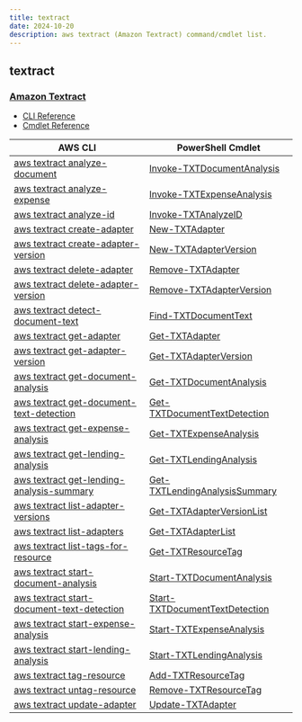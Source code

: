 ```yaml
---
title: textract
date: 2024-10-20
description: aws textract (Amazon Textract) command/cmdlet list.
---
```


## textract

### [Amazon Textract](https://aws.amazon.com/textract/)

* [CLI Reference](https://awscli.amazonaws.com/v2/documentation/api/latest/reference/textract/index.html)
* [Cmdlet Reference](https://docs.aws.amazon.com/powershell/latest/reference/items/Amazon_Textract_cmdlets.html)

|AWS CLI|PowerShell Cmdlet|
|----|----|
|[aws textract analyze-document](https://awscli.amazonaws.com/v2/documentation/api/latest/reference/textract/analyze-document.html)|[Invoke-TXTDocumentAnalysis](https://docs.aws.amazon.com/powershell/latest/reference/items/Invoke-TXTDocumentAnalysis.html)|
|[aws textract analyze-expense](https://awscli.amazonaws.com/v2/documentation/api/latest/reference/textract/analyze-expense.html)|[Invoke-TXTExpenseAnalysis](https://docs.aws.amazon.com/powershell/latest/reference/items/Invoke-TXTExpenseAnalysis.html)|
|[aws textract analyze-id](https://awscli.amazonaws.com/v2/documentation/api/latest/reference/textract/analyze-id.html)|[Invoke-TXTAnalyzeID](https://docs.aws.amazon.com/powershell/latest/reference/items/Invoke-TXTAnalyzeID.html)|
|[aws textract create-adapter](https://awscli.amazonaws.com/v2/documentation/api/latest/reference/textract/create-adapter.html)|[New-TXTAdapter](https://docs.aws.amazon.com/powershell/latest/reference/items/New-TXTAdapter.html)|
|[aws textract create-adapter-version](https://awscli.amazonaws.com/v2/documentation/api/latest/reference/textract/create-adapter-version.html)|[New-TXTAdapterVersion](https://docs.aws.amazon.com/powershell/latest/reference/items/New-TXTAdapterVersion.html)|
|[aws textract delete-adapter](https://awscli.amazonaws.com/v2/documentation/api/latest/reference/textract/delete-adapter.html)|[Remove-TXTAdapter](https://docs.aws.amazon.com/powershell/latest/reference/items/Remove-TXTAdapter.html)|
|[aws textract delete-adapter-version](https://awscli.amazonaws.com/v2/documentation/api/latest/reference/textract/delete-adapter-version.html)|[Remove-TXTAdapterVersion](https://docs.aws.amazon.com/powershell/latest/reference/items/Remove-TXTAdapterVersion.html)|
|[aws textract detect-document-text](https://awscli.amazonaws.com/v2/documentation/api/latest/reference/textract/detect-document-text.html)|[Find-TXTDocumentText](https://docs.aws.amazon.com/powershell/latest/reference/items/Find-TXTDocumentText.html)|
|[aws textract get-adapter](https://awscli.amazonaws.com/v2/documentation/api/latest/reference/textract/get-adapter.html)|[Get-TXTAdapter](https://docs.aws.amazon.com/powershell/latest/reference/items/Get-TXTAdapter.html)|
|[aws textract get-adapter-version](https://awscli.amazonaws.com/v2/documentation/api/latest/reference/textract/get-adapter-version.html)|[Get-TXTAdapterVersion](https://docs.aws.amazon.com/powershell/latest/reference/items/Get-TXTAdapterVersion.html)|
|[aws textract get-document-analysis](https://awscli.amazonaws.com/v2/documentation/api/latest/reference/textract/get-document-analysis.html)|[Get-TXTDocumentAnalysis](https://docs.aws.amazon.com/powershell/latest/reference/items/Get-TXTDocumentAnalysis.html)|
|[aws textract get-document-text-detection](https://awscli.amazonaws.com/v2/documentation/api/latest/reference/textract/get-document-text-detection.html)|[Get-TXTDocumentTextDetection](https://docs.aws.amazon.com/powershell/latest/reference/items/Get-TXTDocumentTextDetection.html)|
|[aws textract get-expense-analysis](https://awscli.amazonaws.com/v2/documentation/api/latest/reference/textract/get-expense-analysis.html)|[Get-TXTExpenseAnalysis](https://docs.aws.amazon.com/powershell/latest/reference/items/Get-TXTExpenseAnalysis.html)|
|[aws textract get-lending-analysis](https://awscli.amazonaws.com/v2/documentation/api/latest/reference/textract/get-lending-analysis.html)|[Get-TXTLendingAnalysis](https://docs.aws.amazon.com/powershell/latest/reference/items/Get-TXTLendingAnalysis.html)|
|[aws textract get-lending-analysis-summary](https://awscli.amazonaws.com/v2/documentation/api/latest/reference/textract/get-lending-analysis-summary.html)|[Get-TXTLendingAnalysisSummary](https://docs.aws.amazon.com/powershell/latest/reference/items/Get-TXTLendingAnalysisSummary.html)|
|[aws textract list-adapter-versions](https://awscli.amazonaws.com/v2/documentation/api/latest/reference/textract/list-adapter-versions.html)|[Get-TXTAdapterVersionList](https://docs.aws.amazon.com/powershell/latest/reference/items/Get-TXTAdapterVersionList.html)|
|[aws textract list-adapters](https://awscli.amazonaws.com/v2/documentation/api/latest/reference/textract/list-adapters.html)|[Get-TXTAdapterList](https://docs.aws.amazon.com/powershell/latest/reference/items/Get-TXTAdapterList.html)|
|[aws textract list-tags-for-resource](https://awscli.amazonaws.com/v2/documentation/api/latest/reference/textract/list-tags-for-resource.html)|[Get-TXTResourceTag](https://docs.aws.amazon.com/powershell/latest/reference/items/Get-TXTResourceTag.html)|
|[aws textract start-document-analysis](https://awscli.amazonaws.com/v2/documentation/api/latest/reference/textract/start-document-analysis.html)|[Start-TXTDocumentAnalysis](https://docs.aws.amazon.com/powershell/latest/reference/items/Start-TXTDocumentAnalysis.html)|
|[aws textract start-document-text-detection](https://awscli.amazonaws.com/v2/documentation/api/latest/reference/textract/start-document-text-detection.html)|[Start-TXTDocumentTextDetection](https://docs.aws.amazon.com/powershell/latest/reference/items/Start-TXTDocumentTextDetection.html)|
|[aws textract start-expense-analysis](https://awscli.amazonaws.com/v2/documentation/api/latest/reference/textract/start-expense-analysis.html)|[Start-TXTExpenseAnalysis](https://docs.aws.amazon.com/powershell/latest/reference/items/Start-TXTExpenseAnalysis.html)|
|[aws textract start-lending-analysis](https://awscli.amazonaws.com/v2/documentation/api/latest/reference/textract/start-lending-analysis.html)|[Start-TXTLendingAnalysis](https://docs.aws.amazon.com/powershell/latest/reference/items/Start-TXTLendingAnalysis.html)|
|[aws textract tag-resource](https://awscli.amazonaws.com/v2/documentation/api/latest/reference/textract/tag-resource.html)|[Add-TXTResourceTag](https://docs.aws.amazon.com/powershell/latest/reference/items/Add-TXTResourceTag.html)|
|[aws textract untag-resource](https://awscli.amazonaws.com/v2/documentation/api/latest/reference/textract/untag-resource.html)|[Remove-TXTResourceTag](https://docs.aws.amazon.com/powershell/latest/reference/items/Remove-TXTResourceTag.html)|
|[aws textract update-adapter](https://awscli.amazonaws.com/v2/documentation/api/latest/reference/textract/update-adapter.html)|[Update-TXTAdapter](https://docs.aws.amazon.com/powershell/latest/reference/items/Update-TXTAdapter.html)|

